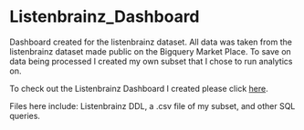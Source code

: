 # Listenbrainz_Dashboard
Dashboard created for the listenbrainz dataset. All data was taken from the listenbrainz dataset made public on the Bigquery Market Place. To save on data being processed I created my own subset that I chose to run analytics on.

To check out the Listenbrainz Dashboard I created please click [here](https://lookerstudio.google.com/reporting/2461c59d-fbb7-4fb1-95c4-3bf69d5cc775).

Files here include: Listenbrainz DDL, a .csv file of my subset, and other SQL queries.
